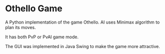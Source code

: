 # Othello Game

A Python implementation of the game Othello. AI uses Minimax algorithm to plan its moves.

It has both PvP or PvAI game mode.

The GUI was implemented in Java Swing to make the game more attractive.
